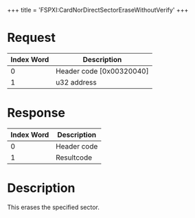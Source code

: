 +++
title = 'FSPXI:CardNorDirectSectorEraseWithoutVerify'
+++

# Request

| Index Word | Description                |
|------------|----------------------------|
| 0          | Header code \[0x00320040\] |
| 1          | u32 address                |

# Response

| Index Word | Description |
|------------|-------------|
| 0          | Header code |
| 1          | Resultcode  |

# Description

This erases the specified sector.
